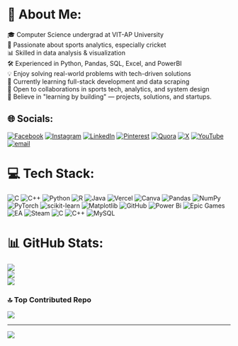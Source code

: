 # 💫 About Me:
🎓 Computer Science undergrad at VIT-AP University<br>🏏 Passionate about sports analytics, especially cricket<br>📊 Skilled in data analysis & visualization<br>🛠️ Experienced in Python, Pandas, SQL, Excel, and PowerBI<br>💡 Enjoy solving real-world problems with tech-driven solutions<br>🌱 Currently learning full-stack development and data scraping<br>🤝 Open to collaborations in sports tech, analytics, and system design<br>🧠 Believe in "learning by building" — projects, solutions, and startups.


## 🌐 Socials:
[![Facebook](https://img.shields.io/badge/Facebook-%231877F2.svg?logo=Facebook&logoColor=white)](https://facebook.com/https://www.facebook.com/wvps.sriraj) [![Instagram](https://img.shields.io/badge/Instagram-%23E4405F.svg?logo=Instagram&logoColor=white)](https://instagram.com/https://www.instagram.com/w.v.p.s.sriraj_10/) [![LinkedIn](https://img.shields.io/badge/LinkedIn-%230077B5.svg?logo=linkedin&logoColor=white)](https://linkedin.com/in/www.linkedin.com/in/sriraj-w-v-p-s) [![Pinterest](https://img.shields.io/badge/Pinterest-%23E60023.svg?logo=Pinterest&logoColor=white)](https://pinterest.com/https://in.pinterest.com/srirajwvps/) [![Quora](https://img.shields.io/badge/Quora-%23B92B27.svg?logo=Quora&logoColor=white)](https://quora.com/profile/https://www.quora.com/profile/W-V-P-S-SRIRAJ-10) [![X](https://img.shields.io/badge/X-black.svg?logo=X&logoColor=white)](https://x.com/https://x.com/Wsriraj) [![YouTube](https://img.shields.io/badge/YouTube-%23FF0000.svg?logo=YouTube&logoColor=white)](https://youtube.com/@https://www.youtube.com/@w.v.p.ssriraj10) [![email](https://img.shields.io/badge/Email-D14836?logo=gmail&logoColor=white)](mailto:wsriraj10@gmail.com) 

# 💻 Tech Stack:
![C](https://img.shields.io/badge/c-%2300599C.svg?style=plastic&logo=c&logoColor=white) ![C++](https://img.shields.io/badge/c++-%2300599C.svg?style=plastic&logo=c%2B%2B&logoColor=white) ![Python](https://img.shields.io/badge/python-3670A0?style=plastic&logo=python&logoColor=ffdd54) ![R](https://img.shields.io/badge/r-%23276DC3.svg?style=plastic&logo=r&logoColor=white) ![Java](https://img.shields.io/badge/java-%23ED8B00.svg?style=plastic&logo=openjdk&logoColor=white) ![Vercel](https://img.shields.io/badge/vercel-%23000000.svg?style=plastic&logo=vercel&logoColor=white) ![Canva](https://img.shields.io/badge/Canva-%2300C4CC.svg?style=plastic&logo=Canva&logoColor=white) ![Pandas](https://img.shields.io/badge/pandas-%23150458.svg?style=plastic&logo=pandas&logoColor=white) ![NumPy](https://img.shields.io/badge/numpy-%23013243.svg?style=plastic&logo=numpy&logoColor=white) ![PyTorch](https://img.shields.io/badge/PyTorch-%23EE4C2C.svg?style=plastic&logo=PyTorch&logoColor=white) ![scikit-learn](https://img.shields.io/badge/scikit--learn-%23F7931E.svg?style=plastic&logo=scikit-learn&logoColor=white) ![Matplotlib](https://img.shields.io/badge/Matplotlib-%23ffffff.svg?style=plastic&logo=Matplotlib&logoColor=black) ![GitHub](https://img.shields.io/badge/github-%23121011.svg?style=plastic&logo=github&logoColor=white) ![Power Bi](https://img.shields.io/badge/power_bi-F2C811?style=plastic&logo=powerbi&logoColor=black) ![Epic Games](https://img.shields.io/badge/epicgames-%23313131.svg?style=plastic&logo=epicgames&logoColor=white) ![EA](https://img.shields.io/badge/ea-%23000000.svg?style=plastic&logo=ea&logoColor=white) ![Steam](https://img.shields.io/badge/steam-%23000000.svg?style=plastic&logo=steam&logoColor=white) ![C](https://img.shields.io/badge/c-%2300599C.svg?style=plastic&logo=c&logoColor=white) ![C++](https://img.shields.io/badge/c++-%2300599C.svg?style=plastic&logo=c%2B%2B&logoColor=white) ![MySQL](https://img.shields.io/badge/mysql-4479A1.svg?style=plastic&logo=mysql&logoColor=white)
# 📊 GitHub Stats:
![](https://github-readme-stats.vercel.app/api?username=wvpssriraj10&theme=dark&hide_border=false&include_all_commits=true&count_private=false)<br/>
![](https://nirzak-streak-stats.vercel.app/?user=wvpssriraj10&theme=dark&hide_border=false)<br/>
![](https://github-readme-stats.vercel.app/api/top-langs/?username=wvpssriraj10&theme=dark&hide_border=false&include_all_commits=true&count_private=false&layout=compact)

### 🔝 Top Contributed Repo
![](https://github-contributor-stats.vercel.app/api?username=wvpssriraj10&limit=5&theme=dark&combine_all_yearly_contributions=true)

---
[![](https://visitcount.itsvg.in/api?id=wvpssriraj10&icon=6&color=7)](https://visitcount.itsvg.in)

<!-- Proudly created with GPRM ( https://gprm.itsvg.in ) -->
